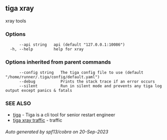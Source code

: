 ## tiga xray

xray tools

### Options

```
      --api string   api (default "127.0.0.1:10086")
  -h, --help         help for xray
```

### Options inherited from parent commands

```
      --config string   The tiga config file to use (default "/home/runner/.tiga/config/default.yaml")
      --debug           Prints the stack trace if an error occurs
      --silent          Run in silent mode and prevents any tiga log output except panics & fatals
```

### SEE ALSO

* [tiga](tiga.md)	 - Tiga is a cli tool for senior restart engineer
* [tiga xray traffic](tiga_xray_traffic.md)	 - traffic

###### Auto generated by spf13/cobra on 20-Sep-2023
